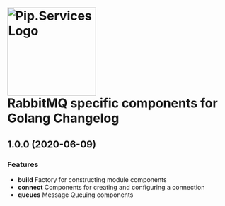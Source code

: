 # <img src="https://uploads-ssl.webflow.com/5ea5d3315186cf5ec60c3ee4/5edf1c94ce4c859f2b188094_logo.svg" alt="Pip.Services Logo" width="200"> <br/> RabbitMQ specific components for Golang Changelog

## <a name="1.0.0"></a> 1.0.0 (2020-06-09)

### Features
* **build** Factory for constructing module components
* **connect** Components for creating and configuring a connection
* **queues** Message Queuing components